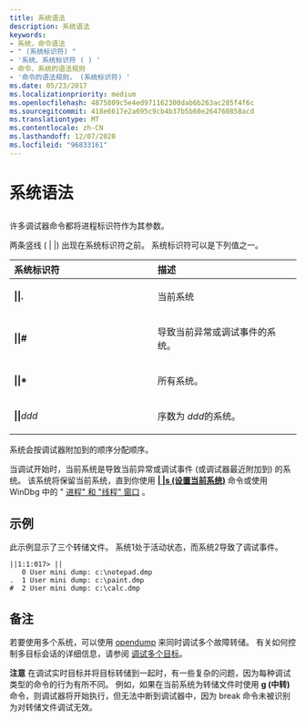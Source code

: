 ```yaml
---
title: 系统语法
description: 系统语法
keywords:
- 系统，命令语法
- " (系统标识符) "
- '系统、系统标识符 ( ) '
- 命令、系统的语法规则
- '命令的语法规则， (系统标识符) '
ms.date: 05/23/2017
ms.localizationpriority: medium
ms.openlocfilehash: 4875809c5e4ed971162300dab6b263ac285f4f6c
ms.sourcegitcommit: 418e6617e2a695c9cb4b37b5b60e264760858acd
ms.translationtype: MT
ms.contentlocale: zh-CN
ms.lasthandoff: 12/07/2020
ms.locfileid: "96833161"
---
```

# <a name="system-syntax"></a>系统语法


## <span id="ddk_system_syntax_dbg"></span><span id="DDK_SYSTEM_SYNTAX_DBG"></span>


许多调试器命令都将进程标识符作为其参数。

两条竖线 ( | |) 出现在系统标识符之前。 系统标识符可以是下列值之一。

<table>
<colgroup>
<col width="50%" />
<col width="50%" />
</colgroup>
<thead>
<tr class="header">
<th align="left">系统标识符</th>
<th align="left">描述</th>
</tr>
</thead>
<tbody>
<tr class="odd">
<td align="left"><p><strong>||.</strong></p></td>
<td align="left"><p>当前系统</p></td>
</tr>
<tr class="even">
<td align="left"><p><strong>||#</strong></p></td>
<td align="left"><p>导致当前异常或调试事件的系统。</p></td>
</tr>
<tr class="odd">
<td align="left"><p><strong>||*</strong></p></td>
<td align="left"><p>所有系统。</p></td>
</tr>
<tr class="even">
<td align="left"><p><strong>||</strong><em>ddd</em></p></td>
<td align="left"><p>序数为 <em>ddd</em>的系统。</p></td>
</tr>
</tbody>
</table>



系统会按调试器附加到的顺序分配顺序。

当调试开始时，当前系统是导致当前异常或调试事件 (或调试器最近附加到) 的系统。 该系统将保留当前系统，直到你使用 [**| |s (设置当前系统)**](--s--set-current-system-.md) 命令或使用 WinDbg 中的 " [进程" 和 "线程" 窗口](processes-and-threads-window.md) 。

<a name="example"></a>示例
-------
此示例显示了三个转储文件。 系统1处于活动状态，而系统2导致了调试事件。

```dbgcmd
||1:1:017> ||
   0 User mini dump: c:\notepad.dmp
.  1 User mini dump: c:\paint.dmp
#  2 User mini dump: c:\calc.dmp
```


<a name="remarks"></a>备注
-------

若要使用多个系统，可以使用 [opendump](-opendump--open-dump-file-.md) 来同时调试多个故障转储。 有关如何控制多目标会话的详细信息，请参阅 [调试多个目标](debugging-multiple-targets.md)。

**注意**   在调试实时目标并将目标转储到一起时，有一些复杂的问题，因为每种调试类型的命令的行为有所不同。 例如，如果在当前系统为转储文件时使用 **g (中转)** 命令，则调试器将开始执行，但无法中断到调试器中，因为 break 命令未被识别为对转储文件调试无效。








